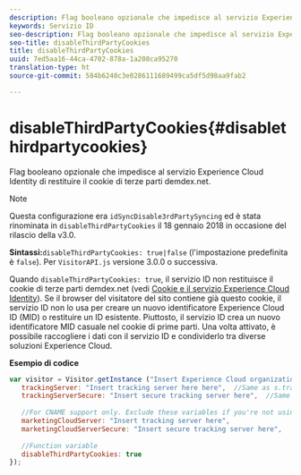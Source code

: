 ```yaml
---
description: Flag booleano opzionale che impedisce al servizio Experience Cloud Identity di restituire il cookie di terze parti demdex.net.
keywords: Servizio ID
seo-description: Flag booleano opzionale che impedisce al servizio Experience Cloud Identity di restituire il cookie di terze parti demdex.net.
seo-title: disableThirdPartyCookies
title: disableThirdPartyCookies
uuid: 7ed5aa16-44ca-4702-878a-1a208ca95270
translation-type: ht
source-git-commit: 584b6240c3e0286111689499ca5df5d98aa9fab2

---
```



# disableThirdPartyCookies{#disablethirdpartycookies}

Flag booleano opzionale che impedisce al servizio Experience Cloud Identity di restituire il cookie di terze parti demdex.net.

>[!NOTE]
>
>Questa configurazione era `idSyncDisable3rdPartySyncing` ed è stata rinominata in `disableThirdPartyCookies` il 18 gennaio 2018 in occasione del rilascio della v3.0.

**Sintassi:**`disableThirdPartyCookies: true|false` (l'impostazione predefinita è `false`). Per `VisitorAPI.js` versione 3.0.0 o successiva.

Quando `disableThirdPartyCookies: true`, il servizio ID non restituisce il cookie di terze parti demdex.net (vedi [Cookie e il servizio Experience Cloud Identity](../../introduction/cookies.md)). Se il browser del visitatore del sito contiene già questo cookie, il servizio ID non lo usa per creare un nuovo identificatore Experience Cloud ID (MID) o restituire un ID esistente. Piuttosto, il servizio ID crea un nuovo identificatore MID casuale nel cookie di prime parti. Una volta attivato, è possibile raccogliere i dati con il servizio ID e condividerlo tra diverse soluzioni Experience Cloud.

**Esempio di codice**

```js
var visitor = Visitor.getInstance ("Insert Experience Cloud organization ID here",{ 
   trackingServer: "Insert tracking server here here",  //Same as s.trackingServer 
   trackingServerSecure: "Insert secure tracking server here",  //Same as s.trackingServerSecure 
 
   //For CNAME support only. Exclude these variables if you're not using CNAME 
   marketingCloudServer: "Insert tracking server here", 
   marketingCloudServerSecure: "Insert secure tracking server here", 
 
   //Function variable 
   disableThirdPartyCookies: true 
});
```

